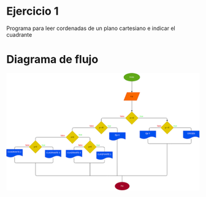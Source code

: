# Ejercicio 1
Programa para leer cordenadas de un plano cartesiano e indicar el cuadrante

# Diagrama de flujo
![Diagrama de flujo](diagrama.png "Diagrama de flujo")
